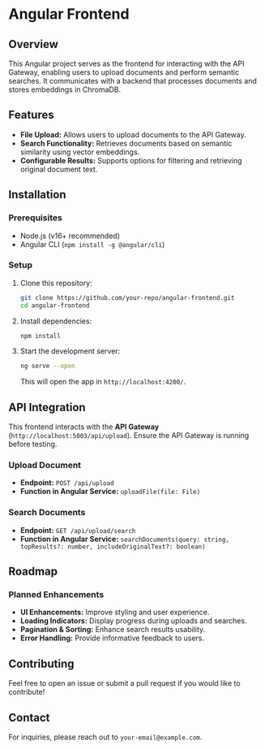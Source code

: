 # Angular Frontend

## Overview
This Angular project serves as the frontend for interacting with the API Gateway, enabling users to upload documents and perform semantic searches. It communicates with a backend that processes documents and stores embeddings in ChromaDB.

## Features
- **File Upload:** Allows users to upload documents to the API Gateway.
- **Search Functionality:** Retrieves documents based on semantic similarity using vector embeddings.
- **Configurable Results:** Supports options for filtering and retrieving original document text.

## Installation
### Prerequisites
- Node.js (v16+ recommended)
- Angular CLI (`npm install -g @angular/cli`)

### Setup
1. Clone this repository:
   ```sh
   git clone https://github.com/your-repo/angular-frontend.git
   cd angular-frontend
   ```
2. Install dependencies:
   ```sh
   npm install
   ```
3. Start the development server:
   ```sh
   ng serve --open
   ```
   This will open the app in `http://localhost:4200/`.

## API Integration
This frontend interacts with the **API Gateway** (`http://localhost:5003/api/upload`). Ensure the API Gateway is running before testing.

### **Upload Document**
- **Endpoint:** `POST /api/upload`
- **Function in Angular Service:** `uploadFile(file: File)`

### **Search Documents**
- **Endpoint:** `GET /api/upload/search`
- **Function in Angular Service:** `searchDocuments(query: string, topResults?: number, includeOriginalText?: boolean)`

## Roadmap
### **Planned Enhancements**
- **UI Enhancements:** Improve styling and user experience.
- **Loading Indicators:** Display progress during uploads and searches.
- **Pagination & Sorting:** Enhance search results usability.
- **Error Handling:** Provide informative feedback to users.

## Contributing
Feel free to open an issue or submit a pull request if you would like to contribute!

## Contact
For inquiries, please reach out to `your-email@example.com`.

